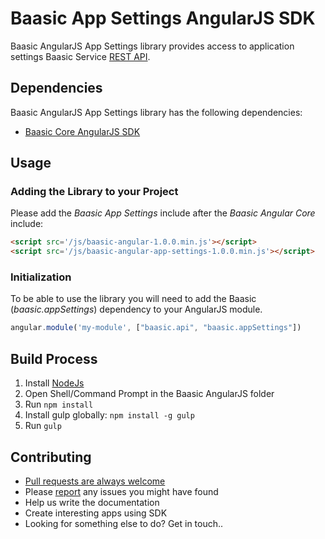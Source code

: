 # Baasic App Settings AngularJS SDK

Baasic AngularJS App Settings library provides access to application settings Baasic Service [REST API](https://api.baasic.com/vX).

## Dependencies

Baasic AngularJS App Settings library has the following dependencies:

* [Baasic Core AngularJS SDK](../../../baasic-sdk-angularjs-core)

## Usage

### Adding the Library to your Project

Please add the _Baasic App Settings_ include after the _Baasic Angular Core_ include:

```html
<script src='/js/baasic-angular-1.0.0.min.js'></script>
<script src='/js/baasic-angular-app-settings-1.0.0.min.js'></script>
```
### Initialization

To be able to use the library you will need to add the Baasic (_baasic.appSettings_) dependency to your AngularJS module.

```javascript
angular.module('my-module', ["baasic.api", "baasic.appSettings"])
```
## Build Process

1. Install [NodeJs](http://nodejs.org/download/)
2. Open Shell/Command Prompt in the Baasic AngularJS folder
3. Run `npm install`
4. Install gulp globally: `npm install -g gulp`
5. Run `gulp`

## Contributing

* [Pull requests are always welcome](../../../baasic-sdk-angularjs-app-settings/pulls)
* Please [report](../../../baasic-sdk-angularjs-app-settings/issues) any issues you might have found
* Help us write the documentation
* Create interesting apps using SDK
* Looking for something else to do? Get in touch..
